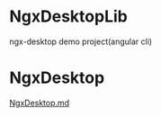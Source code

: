 # NgxDesktopLib

ngx-desktop demo project(angular cli)

# NgxDesktop

[NgxDesktop.md](./projects/ngx-desktop/README.md)
